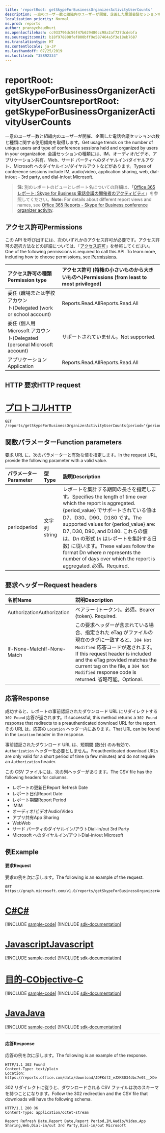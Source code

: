 ```yaml
---
title: 'reportRoot: getSkypeForBusinessOrganizerActivityUserCounts'
description: 一意のユーザー数と組織内のユーザーが開催、企画した電話会議セッションの数と種類に関する使用傾向を取得します。 会議セッションの種類には、IM、オーディオ/ビデオ、アプリケーション共有、Web、サード パーティへのダイヤルイン/ダイヤルアウト、Microsoft へのダイヤルイン/ダイヤルアウトなどがあります。
localization_priority: Normal
ms.prod: reports
author: pranoychaudhuri
ms.openlocfilehash: cc933796dc56f47b629480cc98a2af727dcdebfa
ms.sourcegitcommit: b18f978808fef800bff9e587464a5f3e18eb7687
ms.translationtype: MT
ms.contentlocale: ja-JP
ms.lasthandoff: 07/25/2019
ms.locfileid: "35892334"
---
```

# <a name="reportroot-getskypeforbusinessorganizeractivityusercounts"></a><span data-ttu-id="b4da7-104">reportRoot: getSkypeForBusinessOrganizerActivityUserCounts</span><span class="sxs-lookup"><span data-stu-id="b4da7-104">reportRoot: getSkypeForBusinessOrganizerActivityUserCounts</span></span>

<span data-ttu-id="b4da7-105">一意のユーザー数と組織内のユーザーが開催、企画した電話会議セッションの数と種類に関する使用傾向を取得します。</span><span class="sxs-lookup"><span data-stu-id="b4da7-105">Get usage trends on the number of unique users and type of conference sessions held and organized by users in your organization.</span></span> <span data-ttu-id="b4da7-106">会議セッションの種類には、IM、オーディオ/ビデオ、アプリケーション共有、Web、サード パーティへのダイヤルイン/ダイヤルアウト、Microsoft へのダイヤルイン/ダイヤルアウトなどがあります。</span><span class="sxs-lookup"><span data-stu-id="b4da7-106">Types of conference sessions include IM, audio/video, application sharing, web, dial-in/out - 3rd party, and dial-in/out Microsoft.</span></span>

> <span data-ttu-id="b4da7-107">**注:** 別のレポートのビューとレポート名についての詳細は、「[Office 365 レポート: Skype for Business 電話会議の開催者のアクティビティ](https://support.office.com/client/Skype-for-Business-Online-conference-organized-activity-03a255d4-0e1d-4b24-b73d-7a62fae36254)」を参照してください。</span><span class="sxs-lookup"><span data-stu-id="b4da7-107">**Note:** For details about different report views and names, see [Office 365 Reports - Skype for Business conference organizer activity](https://support.office.com/client/Skype-for-Business-Online-conference-organized-activity-03a255d4-0e1d-4b24-b73d-7a62fae36254).</span></span>

## <a name="permissions"></a><span data-ttu-id="b4da7-108">アクセス許可</span><span class="sxs-lookup"><span data-stu-id="b4da7-108">Permissions</span></span>

<span data-ttu-id="b4da7-p103">この API を呼び出すには、次のいずれかのアクセス許可が必要です。アクセス許可の選択方法などの詳細については、「[アクセス許可](/graph/permissions-reference)」を参照してください。</span><span class="sxs-lookup"><span data-stu-id="b4da7-p103">One of the following permissions is required to call this API. To learn more, including how to choose permissions, see [Permissions](/graph/permissions-reference).</span></span>

| <span data-ttu-id="b4da7-111">アクセス許可の種類</span><span class="sxs-lookup"><span data-stu-id="b4da7-111">Permission type</span></span>                        | <span data-ttu-id="b4da7-112">アクセス許可 (特権の小さいものから大きいものへ)</span><span class="sxs-lookup"><span data-stu-id="b4da7-112">Permissions (from least to most privileged)</span></span> |
| :------------------------------------- | :--------------------------------------- |
| <span data-ttu-id="b4da7-113">委任 (職場または学校アカウント)</span><span class="sxs-lookup"><span data-stu-id="b4da7-113">Delegated (work or school account)</span></span>     | <span data-ttu-id="b4da7-114">Reports.Read.All</span><span class="sxs-lookup"><span data-stu-id="b4da7-114">Reports.Read.All</span></span>                         |
| <span data-ttu-id="b4da7-115">委任 (個人用 Microsoft アカウント)</span><span class="sxs-lookup"><span data-stu-id="b4da7-115">Delegated (personal Microsoft account)</span></span> | <span data-ttu-id="b4da7-116">サポートされていません。</span><span class="sxs-lookup"><span data-stu-id="b4da7-116">Not supported.</span></span>                           |
| <span data-ttu-id="b4da7-117">アプリケーション</span><span class="sxs-lookup"><span data-stu-id="b4da7-117">Application</span></span>                            | <span data-ttu-id="b4da7-118">Reports.Read.All</span><span class="sxs-lookup"><span data-stu-id="b4da7-118">Reports.Read.All</span></span>                         |

## <a name="http-request"></a><span data-ttu-id="b4da7-119">HTTP 要求</span><span class="sxs-lookup"><span data-stu-id="b4da7-119">HTTP request</span></span>


# <a name="httptabhttp"></a>[<span data-ttu-id="b4da7-120">プロトコル</span><span class="sxs-lookup"><span data-stu-id="b4da7-120">HTTP</span></span>](#tab/http)
<!-- { "blockType": "ignored" } --> 

```http
GET /reports/getSkypeForBusinessOrganizerActivityUserCounts(period='{period_value}')
```

## <a name="function-parameters"></a><span data-ttu-id="b4da7-121">関数パラメーター</span><span class="sxs-lookup"><span data-stu-id="b4da7-121">Function parameters</span></span>

<span data-ttu-id="b4da7-122">要求 URL に、次のパラメーターと有効な値を指定します。</span><span class="sxs-lookup"><span data-stu-id="b4da7-122">In the request URL, provide the following parameter with a valid value.</span></span>

| <span data-ttu-id="b4da7-123">パラメーター</span><span class="sxs-lookup"><span data-stu-id="b4da7-123">Parameter</span></span> | <span data-ttu-id="b4da7-124">型</span><span class="sxs-lookup"><span data-stu-id="b4da7-124">Type</span></span>   | <span data-ttu-id="b4da7-125">説明</span><span class="sxs-lookup"><span data-stu-id="b4da7-125">Description</span></span>                              |
| :-------- | :----- | :--------------------------------------- |
| <span data-ttu-id="b4da7-126">period</span><span class="sxs-lookup"><span data-stu-id="b4da7-126">period</span></span>    | <span data-ttu-id="b4da7-127">文字列</span><span class="sxs-lookup"><span data-stu-id="b4da7-127">string</span></span> | <span data-ttu-id="b4da7-128">レポートを集計する期間の長さを指定します。</span><span class="sxs-lookup"><span data-stu-id="b4da7-128">Specifies the length of time over which the report is aggregated.</span></span> <span data-ttu-id="b4da7-129">{period_value} でサポートされている値は D7、D30、D90、D180 です。</span><span class="sxs-lookup"><span data-stu-id="b4da7-129">The supported values for {period_value} are: D7, D30, D90, and D180.</span></span> <span data-ttu-id="b4da7-130">これらの値は、D*n* の形式 (*n* はレポートを集計する日数) に従います。</span><span class="sxs-lookup"><span data-stu-id="b4da7-130">These values follow the format D*n* where *n* represents the number of days over which the report is aggregated.</span></span> <span data-ttu-id="b4da7-131">必須。</span><span class="sxs-lookup"><span data-stu-id="b4da7-131">Required.</span></span> |

## <a name="request-headers"></a><span data-ttu-id="b4da7-132">要求ヘッダー</span><span class="sxs-lookup"><span data-stu-id="b4da7-132">Request headers</span></span>

| <span data-ttu-id="b4da7-133">名前</span><span class="sxs-lookup"><span data-stu-id="b4da7-133">Name</span></span>          | <span data-ttu-id="b4da7-134">説明</span><span class="sxs-lookup"><span data-stu-id="b4da7-134">Description</span></span>                              |
| :------------ | :--------------------------------------- |
| <span data-ttu-id="b4da7-135">Authorization</span><span class="sxs-lookup"><span data-stu-id="b4da7-135">Authorization</span></span> | <span data-ttu-id="b4da7-p105">ベアラー {トークン}。必須。</span><span class="sxs-lookup"><span data-stu-id="b4da7-p105">Bearer {token}. Required.</span></span>                |
| <span data-ttu-id="b4da7-138">If-None-Match</span><span class="sxs-lookup"><span data-stu-id="b4da7-138">If-None-Match</span></span> | <span data-ttu-id="b4da7-139">この要求ヘッダーが含まれている場合、指定された eTag がファイルの現在のタグに一致すると、`304 Not Modified` 応答コードが返されます。</span><span class="sxs-lookup"><span data-stu-id="b4da7-139">If this request header is included and the eTag provided matches the current tag on the file, a `304 Not Modified` response code is returned.</span></span> <span data-ttu-id="b4da7-140">省略可能。</span><span class="sxs-lookup"><span data-stu-id="b4da7-140">Optional.</span></span> |

## <a name="response"></a><span data-ttu-id="b4da7-141">応答</span><span class="sxs-lookup"><span data-stu-id="b4da7-141">Response</span></span>

<span data-ttu-id="b4da7-142">成功すると、レポートの事前認証されたダウンロード URL にリダイレクトする `302 Found` 応答が返されます。</span><span class="sxs-lookup"><span data-stu-id="b4da7-142">If successful, this method returns a `302 Found` response that redirects to a preauthenticated download URL for the report.</span></span> <span data-ttu-id="b4da7-143">その URL は、応答の `Location` ヘッダー内にあります。</span><span class="sxs-lookup"><span data-stu-id="b4da7-143">That URL can be found in the `Location` header in the response.</span></span>

<span data-ttu-id="b4da7-144">事前認証されたダウンロード URL は、短期間 (数分) のみ有効で、`Authorization` ヘッダーを必要としません。</span><span class="sxs-lookup"><span data-stu-id="b4da7-144">Preauthenticated download URLs are only valid for a short period of time (a few minutes) and do not require an `Authorization` header.</span></span>

<span data-ttu-id="b4da7-145">この CSV ファイルには、次の列ヘッダーがあります。</span><span class="sxs-lookup"><span data-stu-id="b4da7-145">The CSV file has the following headers for columns.</span></span>

- <span data-ttu-id="b4da7-146">レポートの更新日</span><span class="sxs-lookup"><span data-stu-id="b4da7-146">Report Refresh Date</span></span>
- <span data-ttu-id="b4da7-147">レポート日付</span><span class="sxs-lookup"><span data-stu-id="b4da7-147">Report Date</span></span>
- <span data-ttu-id="b4da7-148">レポート期間</span><span class="sxs-lookup"><span data-stu-id="b4da7-148">Report Period</span></span>
- <span data-ttu-id="b4da7-149">IM</span><span class="sxs-lookup"><span data-stu-id="b4da7-149">IM</span></span>
- <span data-ttu-id="b4da7-150">オーディオ/ビデオ</span><span class="sxs-lookup"><span data-stu-id="b4da7-150">Audio/Video</span></span>
- <span data-ttu-id="b4da7-151">アプリ共有</span><span class="sxs-lookup"><span data-stu-id="b4da7-151">App Sharing</span></span>
- <span data-ttu-id="b4da7-152">Web</span><span class="sxs-lookup"><span data-stu-id="b4da7-152">Web</span></span>
- <span data-ttu-id="b4da7-153">サード パーティのダイヤルイン/アウト</span><span class="sxs-lookup"><span data-stu-id="b4da7-153">Dial-in/out 3rd Party</span></span>
- <span data-ttu-id="b4da7-154">Microsoft へのダイヤルイン/アウト</span><span class="sxs-lookup"><span data-stu-id="b4da7-154">Dial-in/out Microsoft</span></span>

## <a name="example"></a><span data-ttu-id="b4da7-155">例</span><span class="sxs-lookup"><span data-stu-id="b4da7-155">Example</span></span>

#### <a name="request"></a><span data-ttu-id="b4da7-156">要求</span><span class="sxs-lookup"><span data-stu-id="b4da7-156">Request</span></span>

<span data-ttu-id="b4da7-157">要求の例を次に示します。</span><span class="sxs-lookup"><span data-stu-id="b4da7-157">The following is an example of the request.</span></span>

<!--{
  "blockType": "request",
  "isComposable": true,
  "name": "reportroot_getskypeforbusinessorganizeractivityusercounts"
}-->

```http
GET https://graph.microsoft.com/v1.0/reports/getSkypeForBusinessOrganizerActivityUserCounts(period='D7')
```
# <a name="ctabcsharp"></a>[<span data-ttu-id="b4da7-158">C#</span><span class="sxs-lookup"><span data-stu-id="b4da7-158">C#</span></span>](#tab/csharp)
[!INCLUDE [sample-code](../includes/snippets/csharp/reportroot-getskypeforbusinessorganizeractivityusercounts-csharp-snippets.md)]
[!INCLUDE [sdk-documentation](../includes/snippets/snippets-sdk-documentation-link.md)]

# <a name="javascripttabjavascript"></a>[<span data-ttu-id="b4da7-159">Javascript</span><span class="sxs-lookup"><span data-stu-id="b4da7-159">Javascript</span></span>](#tab/javascript)
[!INCLUDE [sample-code](../includes/snippets/javascript/reportroot-getskypeforbusinessorganizeractivityusercounts-javascript-snippets.md)]
[!INCLUDE [sdk-documentation](../includes/snippets/snippets-sdk-documentation-link.md)]

# <a name="objective-ctabobjc"></a>[<span data-ttu-id="b4da7-160">目的-C</span><span class="sxs-lookup"><span data-stu-id="b4da7-160">Objective-C</span></span>](#tab/objc)
[!INCLUDE [sample-code](../includes/snippets/objc/reportroot-getskypeforbusinessorganizeractivityusercounts-objc-snippets.md)]
[!INCLUDE [sdk-documentation](../includes/snippets/snippets-sdk-documentation-link.md)]

# <a name="javatabjava"></a>[<span data-ttu-id="b4da7-161">Java</span><span class="sxs-lookup"><span data-stu-id="b4da7-161">Java</span></span>](#tab/java)
[!INCLUDE [sample-code](../includes/snippets/java/reportroot-getskypeforbusinessorganizeractivityusercounts-java-snippets.md)]
[!INCLUDE [sdk-documentation](../includes/snippets/snippets-sdk-documentation-link.md)]

---


#### <a name="response"></a><span data-ttu-id="b4da7-162">応答</span><span class="sxs-lookup"><span data-stu-id="b4da7-162">Response</span></span>

<span data-ttu-id="b4da7-163">応答の例を次に示します。</span><span class="sxs-lookup"><span data-stu-id="b4da7-163">The following is an example of the response.</span></span>

<!-- {
  "blockType": "response",
  "truncated": true,
  "@odata.type": "microsoft.graph.report"
} -->

```http
HTTP/1.1 302 Found
Content-Type: text/plain
Location: https://reports.office.com/data/download/JDFKdf2_eJXKS034dbc7e0t__XDe
```

<span data-ttu-id="b4da7-164">302 リダイレクトに従うと、ダウンロードされる CSV ファイルは次のスキーマを持つことになります。</span><span class="sxs-lookup"><span data-stu-id="b4da7-164">Follow the 302 redirection and the CSV file that downloads will have the following schema.</span></span>

<!-- { "blockType": "ignored" } --> 

```http
HTTP/1.1 200 OK
Content-Type: application/octet-stream

Report Refresh Date,Report Date,Report Period,IM,Audio/Video,App Sharing,Web,Dial-in/out 3rd Party,Dial-in/out Microsoft
```
<!-- uuid: 8fcb5dbc-d5aa-4681-8e31-b001d5168d79 
2015-10-25 14:57:30 UTC -->
<!-- {
  "type": "#page.annotation",
  "description": "Example",
  "keywords": "",
  "section": "documentation",
  "tocPath": "",
  "suppressions": [
  ]
}-->
